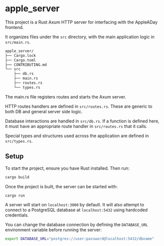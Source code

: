 # apple_server

This project is a Rust Axum HTTP server for interfacing with the AppleADay frontend.

It organizes files under the `src` directory, with the main application logic in `src/main.rs`.

```bash
apple_server/
├── Cargo.lock
├── Cargo.toml
├── CONTRIBUTING.md
└── src
    ├── db.rs
    ├── main.rs
    ├── routes.rs
    └── types.rs
```

The main.rs file registers routes and starts the Axum server.

HTTP routes handlers are defined in `src/routes.rs`. These are generic to both DB and general server side logic. 

Database interactions are handled in `src/db.rs`. If a function is defined here, it must have an appropriate route handler in `src/routes.rs` that it calls.

Special types and structures used across the application are defined in `src/types.rs`.

## Setup

To start the project, ensure you have Rust installed. Then run:

```bash
cargo build
```

Once the project is built, the server can be started with:

```bash
cargo run
```

A server will start on `localhost:3000` by default.
It will also attempt to connect to a PostgreSQL database at `localhost:5432` using hardcoded credentials.

You can change the database connection by defining the `DATABASE_URL` environment variable before running the server:

```bash
export DATABASE_URL="postgres://user:password@localhost:5432/dbname"
```

